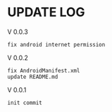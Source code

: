 # UPDATE LOG

V 0.0.3

```
fix android internet permission
```

V 0.0.2

```
fix AndroidManifest.xml
update README.md
```

V 0.0.1

```
init commit
```

